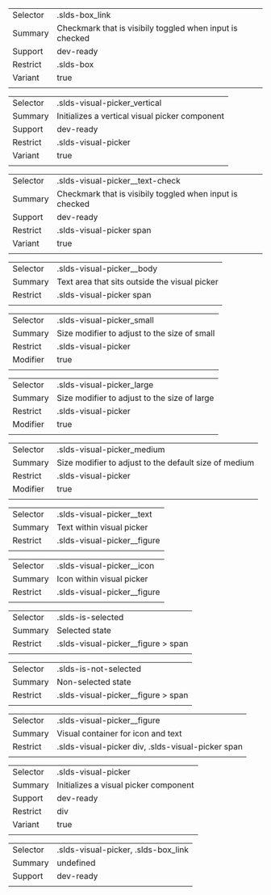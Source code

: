 
|  |  |
|-------|-------|
| Selector | .slds-box_link |
| Summary | Checkmark that is visibily toggled when input is checked |
| Support | dev-ready |
| Restrict | .slds-box |
| Variant | true |
|  |  |


|  |  |
|-------|-------|
| Selector | .slds-visual-picker_vertical |
| Summary | Initializes a vertical visual picker component |
| Support | dev-ready |
| Restrict | .slds-visual-picker |
| Variant | true |
|  |  |


|  |  |
|-------|-------|
| Selector | .slds-visual-picker__text-check |
| Summary | Checkmark that is visibily toggled when input is checked |
| Support | dev-ready |
| Restrict | .slds-visual-picker span |
| Variant | true |
|  |  |


|  |  |
|-------|-------|
| Selector | .slds-visual-picker__body |
| Summary | Text area that sits outside the visual picker |
| Restrict | .slds-visual-picker span |
|  |  |


|  |  |
|-------|-------|
| Selector | .slds-visual-picker_small |
| Summary | Size modifier to adjust to the size of small |
| Restrict | .slds-visual-picker |
| Modifier | true |
|  |  |


|  |  |
|-------|-------|
| Selector | .slds-visual-picker_large |
| Summary | Size modifier to adjust to the size of large |
| Restrict | .slds-visual-picker |
| Modifier | true |
|  |  |


|  |  |
|-------|-------|
| Selector | .slds-visual-picker_medium |
| Summary | Size modifier to adjust to the default size of medium |
| Restrict | .slds-visual-picker |
| Modifier | true |
|  |  |


|  |  |
|-------|-------|
| Selector | .slds-visual-picker__text |
| Summary | Text within visual picker |
| Restrict | .slds-visual-picker__figure |
|  |  |


|  |  |
|-------|-------|
| Selector | .slds-visual-picker__icon |
| Summary | Icon within visual picker |
| Restrict | .slds-visual-picker__figure |
|  |  |


|  |  |
|-------|-------|
| Selector | .slds-is-selected |
| Summary | Selected state |
| Restrict | .slds-visual-picker__figure > span |
|  |  |


|  |  |
|-------|-------|
| Selector | .slds-is-not-selected |
| Summary | Non-selected state |
| Restrict | .slds-visual-picker__figure > span |
|  |  |


|  |  |
|-------|-------|
| Selector | .slds-visual-picker__figure |
| Summary | Visual container for icon and text |
| Restrict | .slds-visual-picker div, .slds-visual-picker span |
|  |  |


|  |  |
|-------|-------|
| Selector | .slds-visual-picker |
| Summary | Initializes a visual picker component |
| Support | dev-ready |
| Restrict | div |
| Variant | true |
|  |  |


|  |  |
|-------|-------|
| Selector | .slds-visual-picker, .slds-box_link |
| Summary | undefined |
| Support | dev-ready |
|  |  |

